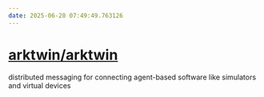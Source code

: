 ```yaml
---
date: 2025-06-20 07:49:49.763126
---
```


# [arktwin/arktwin](https://github.com/arktwin/arktwin)

distributed messaging for connecting agent-based software like simulators and virtual devices